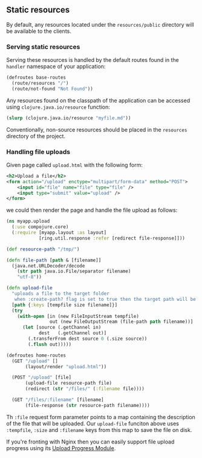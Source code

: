 ## Static resources

By default, any resources located under the `resources/public` directory will be available to the clients.

### Serving static resources

Serving these resources is handled by the default routes found in the `handler` namespace of your application:

```clojure
(defroutes base-routes
  (route/resources "/")
  (route/not-found "Not Found"))
```

Any resources found on the classpath of the application can be accessed using `clojure.java.io/resource` function:

```clojure
(slurp (clojure.java.io/resource "myfile.md"))
```

Conventionally, non-source resources should be placed in the `resources` directory of the project.

### Handling file uploads

Given page called `upload.html` with the following form:

```xml
<h2>Upload a file</h2>
<form action="/upload" enctype="multipart/form-data" method="POST">
    <input id="file" name="file" type="file" />
    <input type="submit" value="upload" />
</form>
```

we could then render the page and handle the file upload as follows:

```clojure
(ns myapp.upload
  (:use compojure.core)
  (:require [myapp.layout :as layout]
            [ring.util.response :refer [redirect file-response]]))

(def resource-path "/tmp/")

(defn file-path [path & [filename]]
  (java.net.URLDecoder/decode
    (str path java.io.File/separator filename)
    "utf-8"))

(defn upload-file
  "uploads a file to the target folder
   when :create-path? flag is set to true then the target path will be created"
  [path {:keys [tempfile size filename]}]
  (try
    (with-open [in (new FileInputStream tempfile)
                out (new FileOutputStream (file-path path filename))]
      (let [source (.getChannel in)
            dest   (.getChannel out)]
        (.transferFrom dest source 0 (.size source))
        (.flush out)))))

(defroutes home-routes
  (GET "/upload" []
       (layout/render "upload.html"))

  (POST "/upload" [file]
       (upload-file resource-path file)
       (redirect (str "/files/" (:filename file))))

  (GET "/files/:filename" [filename]
       (file-response (str resource-path filename))))
```

Th `:file` request form parameter points to a map containing the description of the file that will be uploaded. Our `upload-file` funciton above uses `:tempfile`, `:size` and `:filename` keys from this map to save the file on disk.


If you're fronting with Nginx then you can easily support file upload progress using its [Upload Progress Module](http://wiki.nginx.org/HttpUploadProgressModule).











